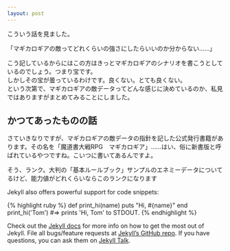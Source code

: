 ```yaml
---
layout: post
---
```

こういう話を見ました。

「マギカロギアの敵ってどれくらいの強さにしたらいいのか分からない……」

こう記しているからにはこの方はきっとマギカロギアのシナリオを書こうとしているのでしょう。つまり宝です。  
しかしその宝が曇っているわけです。良くない。とても良くない。  
という次第で、マギカロギアの敵データってどんな感じに決めているのか、私見ではありますがまとめてみることにしました。

## かつてあったものの話

さていきなりですが、マギカロギアの敵データの指針を記した公式発行書籍があります。その名を「魔道書大戦RPG　マギカロギア」……はい、俗に新書版と呼ばれているやつですね。こいつに書いてあるんですよ。

そう、ランク。大判の「基本ルールブック」サンプルのエネミーデータについてるけど、能力値がどれくらいならこのランクになります


Jekyll also offers powerful support for code snippets:

{% highlight ruby %}
def print_hi(name)
  puts "Hi, #{name}"
end
print_hi('Tom')
#=> prints 'Hi, Tom' to STDOUT.
{% endhighlight %}

Check out the [Jekyll docs][jekyll-docs] for more info on how to get the most out of Jekyll. File all bugs/feature requests at [Jekyll’s GitHub repo][jekyll-gh]. If you have questions, you can ask them on [Jekyll Talk][jekyll-talk].

[jekyll-docs]: http://jekyllrb.com/docs/home
[jekyll-gh]:   https://github.com/jekyll/jekyll
[jekyll-talk]: https://talk.jekyllrb.com/
